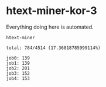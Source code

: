 # htext-miner-kor-3

Everything doing here is automated.

```
htext-miner

total: 784/4514 (17.36818785999114%)

job0: 139
job1: 139
job2: 201
job3: 152
job4: 153
```